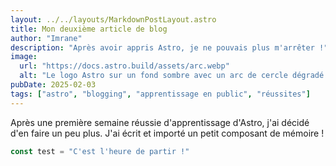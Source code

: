 ```yaml
---
layout: ../../layouts/MarkdownPostLayout.astro
title: Mon deuxième article de blog
author: "Imrane"
description: "Après avoir appris Astro, je ne pouvais plus m'arrêter !"
image:
  url: "https://docs.astro.build/assets/arc.webp"
  alt: "Le logo Astro sur un fond sombre avec un arc de cercle dégradé violet."
pubDate: 2025-02-03
tags: ["astro", "blogging", "apprentissage en public", "réussites"]
---
```


Après une première semaine réussie d'apprentissage d'Astro, j'ai décidé d'en faire un peu plus. J'ai écrit et importé un petit composant de mémoire !

```js
const test = "C'est l'heure de partir !"
```